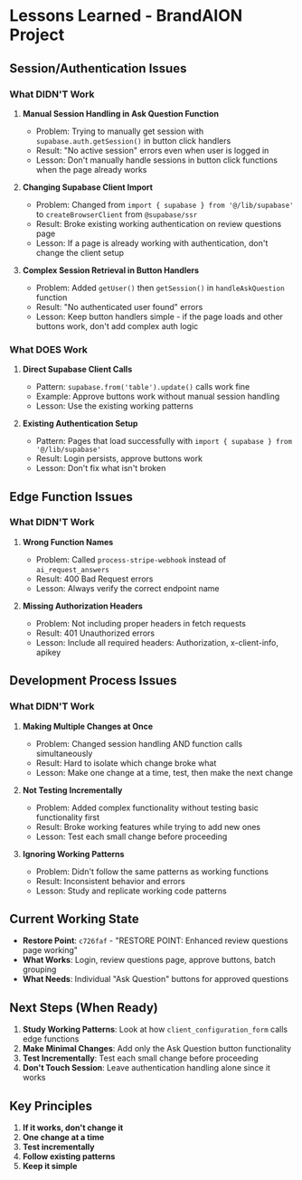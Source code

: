 # Lessons Learned - BrandAION Project

## Session/Authentication Issues

### What DIDN'T Work

1. **Manual Session Handling in Ask Question Function**
   - Problem: Trying to manually get session with `supabase.auth.getSession()` in button click handlers
   - Result: "No active session" errors even when user is logged in
   - Lesson: Don't manually handle sessions in button click functions when the page already works

2. **Changing Supabase Client Import**
   - Problem: Changed from `import { supabase } from '@/lib/supabase'` to `createBrowserClient` from `@supabase/ssr`
   - Result: Broke existing working authentication on review questions page
   - Lesson: If a page is already working with authentication, don't change the client setup

3. **Complex Session Retrieval in Button Handlers**
   - Problem: Added `getUser()` then `getSession()` in `handleAskQuestion` function
   - Result: "No authenticated user found" errors
   - Lesson: Keep button handlers simple - if the page loads and other buttons work, don't add complex auth logic

### What DOES Work

1. **Direct Supabase Client Calls**
   - Pattern: `supabase.from('table').update()` calls work fine
   - Example: Approve buttons work without manual session handling
   - Lesson: Use the existing working patterns

2. **Existing Authentication Setup**
   - Pattern: Pages that load successfully with `import { supabase } from '@/lib/supabase'`
   - Result: Login persists, approve buttons work
   - Lesson: Don't fix what isn't broken

## Edge Function Issues

### What DIDN'T Work

1. **Wrong Function Names**
   - Problem: Called `process-stripe-webhook` instead of `ai_request_answers`
   - Result: 400 Bad Request errors
   - Lesson: Always verify the correct endpoint name

2. **Missing Authorization Headers**
   - Problem: Not including proper headers in fetch requests
   - Result: 401 Unauthorized errors
   - Lesson: Include all required headers: Authorization, x-client-info, apikey

## Development Process Issues

### What DIDN'T Work

1. **Making Multiple Changes at Once**
   - Problem: Changed session handling AND function calls simultaneously
   - Result: Hard to isolate which change broke what
   - Lesson: Make one change at a time, test, then make the next change

2. **Not Testing Incrementally**
   - Problem: Added complex functionality without testing basic functionality first
   - Result: Broke working features while trying to add new ones
   - Lesson: Test each small change before proceeding

3. **Ignoring Working Patterns**
   - Problem: Didn't follow the same patterns as working functions
   - Result: Inconsistent behavior and errors
   - Lesson: Study and replicate working code patterns

## Current Working State

- **Restore Point**: `c726faf` - "RESTORE POINT: Enhanced review questions page working"
- **What Works**: Login, review questions page, approve buttons, batch grouping
- **What Needs**: Individual "Ask Question" buttons for approved questions

## Next Steps (When Ready)

1. **Study Working Patterns**: Look at how `client_configuration_form` calls edge functions
2. **Make Minimal Changes**: Add only the Ask Question button functionality
3. **Test Incrementally**: Test each small change before proceeding
4. **Don't Touch Session**: Leave authentication handling alone since it works

## Key Principles

1. **If it works, don't change it**
2. **One change at a time**
3. **Test incrementally**
4. **Follow existing patterns**
5. **Keep it simple** 